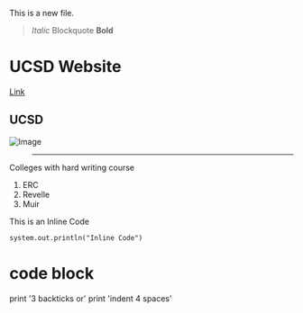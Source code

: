 This is a new file.
>*Italic*
> Blockquote
>**Bold**
# UCSD Website
[Link](https://ucsd.edu/)
## UCSD
![Image](https://www.google.com.hk/maps/uv?pb=!1s0x80dc06c4414caf4f:0xefb6aafc89913ea7!3m1!7e115!4shttps://lh5.googleusercontent.com/p/AF1QipPQABkY4HdguEqt_2Vrm4BxYAByxR2p7HxYSUx7%3Dw330-h220-k-no!5sucsd+-+Google+%E6%90%9C%E7%B4%A2!15zQ2dJZ0FRPT0&imagekey=!1e10!2sAF1QipPQABkY4HdguEqt_2Vrm4BxYAByxR2p7HxYSUx7&hl=zh-CN&sa=X&ved=2ahUKEwixxsyZkIP3AhUrpVYBHcRWDGEQoip6BAhgEAM)

> ---
Colleges with hard writing course
1. ERC
2. Revelle
3. Muir

This is an Inline Code
```
system.out.println("Inline Code")
```
# code block
print '3 backticks or'
print 'indent 4 spaces'
